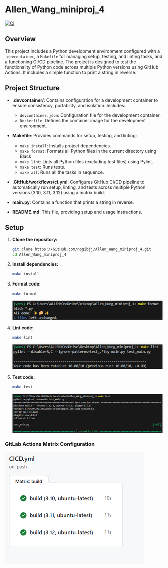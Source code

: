 # Allen_Wang_miniproj_4

[![CI](https://GitHub.com/nogibjj/Allen_Wang_miniproj_4/actions/workflows/CICD.yml/badge.svg)](https://GitHub.com/nogibjj/Allen_Wang_miniproj_4/actions/workflows/CICD.yml)

## Overview

This project includes a Python development environment configured with a `.devcontainer`, a `Makefile` for managing setup, testing, and linting tasks, and a functioning CI/CD pipeline. The project is designed to test the functionality of Python code across multiple Python versions using GitHub Actions. It includes a simple function to print a string in reverse.

## Project Structure

- **.devcontainer/**: Contains configuration for a development container to ensure consistency, portability, and isolation. Includes:
  - `devcontainer.json`: Configuration file for the development container.
  - `Dockerfile`: Defines the container image for the development environment.

- **Makefile**: Provides commands for setup, testing, and linting:
  - `make install`: Installs project dependencies.
  - `make format`: Formats all Python files in the current directory using Black
  - `make lint`: Lints all Python files (excluding test files) using Pylint.
  - `make test`: Runs tests.
  - `make all`: Runs all the tasks in sequence.

- **.GitHub/workflows/ci.yml**: Configures GitHub CI/CD pipeline to automatically run setup, linting, and tests across multiple Python versions (3.10, 3.11, 3.12) using a matrix build.

- **main.py**: Contains a function that prints a string in reverse.

- **README.md**: This file, providing setup and usage instructions.

## Setup

1. **Clone the repository:**

    ```bash
    git clone https://GitHub.com/nogibjj/Allen_Wang_miniproj_4.git
    cd Allen_Wang_miniproj_4
    ```

2. **Install dependencies:**

    ```bash
    make install
    ```

3. **Format code:**

    ```bash
    make format
    ```
    ![Alt text](format.png)
4. **Lint code:**

    ```bash
    make lint
    ```
   ![Alt text](lint.png)
5. **Test code:**

    ```bash
    make test
    ```
   ![Alt text](test.png)

### GitLab Actions Matrix Configuration
   ![Alt text](python.png)
